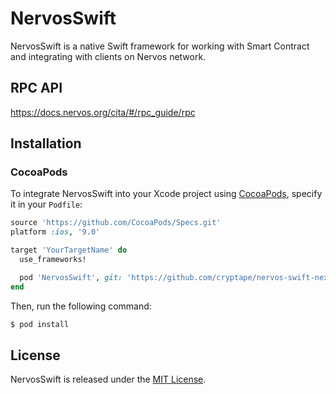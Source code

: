 # NervosSwift

NervosSwift is a native Swift framework for working with Smart Contract and integrating with clients on Nervos network.

## RPC API

https://docs.nervos.org/cita/#/rpc_guide/rpc

## Installation

### CocoaPods

To integrate NervosSwift into your Xcode project using [CocoaPods](http://cocoapods.org), specify it in your `Podfile`:


```ruby
source 'https://github.com/CocoaPods/Specs.git'
platform :ios, '9.0'

target 'YourTargetName' do
  use_frameworks!

  pod 'NervosSwift', git: 'https://github.com/cryptape/nervos-swift-next'
end
```

Then, run the following command:

```bash
$ pod install
```

## License

NervosSwift is released under the [MIT License](https://github.com/cryptape/NervosSwift/blob/master/LICENSE).
